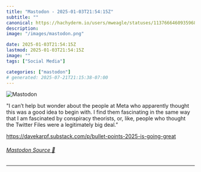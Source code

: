 ```yaml
---
title: "Mastodon - 2025-01-03T21:54:15Z"
subtitle: ""
canonical: https://hachyderm.io/users/mweagle/statuses/113766646093596868
description:
image: "/images/mastodon.png"

date: 2025-01-03T21:54:15Z
lastmod: 2025-01-03T21:54:15Z
image: ""
tags: ["Social Media"]

categories: ["mastodon"]
# generated: 2025-07-21T21:15:38-07:00
---
```

![Mastodon](/images/mastodon.png)

<p>&quot;I can’t help but wonder about the people at Meta who apparently thought this was a good idea to begin with. I find them fascinating in the same way that I am fascinated by conspiracy theorists, or, like, people who thought the Twitter Files were a legitimately big deal.”</p><p><a href="https://davekarpf.substack.com/p/bullet-points-2025-is-going-great" target="_blank" rel="nofollow noopener noreferrer" translate="no"><span class="invisible">https://</span><span class="ellipsis">davekarpf.substack.com/p/bulle</span><span class="invisible">t-points-2025-is-going-great</span></a></p>


###### [Mastodon Source 🐘](https://hachyderm.io/@mweagle/113766646093596868)

___
